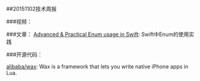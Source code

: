 ##20151102技术周报

###视频：


###文章：
[Advanced & Practical Enum usage in Swift](http://appventure.me/2015/10/17/advanced-practical-enum-examples/): Swift中Enum的使用实践


###开源代码：

[alibaba/wax](https://github.com/alibaba/wax): Wax is a framework that lets you write native iPhone apps in Lua.
